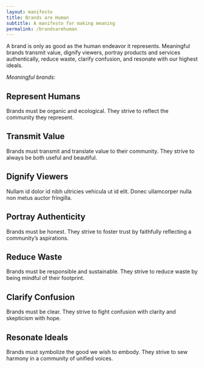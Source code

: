 ```yaml
---
layout: manifesto
title: Brands are Human
subtitle: A manifesto for making meaning
permalink: /brandsarehuman
---
```


A brand is only as good as the human endeavor it represents. Meaningful brands transmit value, dignify viewers, portray products and services authentically, reduce waste, clarify confusion, and resonate with our highest ideals.

_Meaningful brands:_


## Represent Humans
Brands must be organic and ecological. They strive to reflect the community they represent.

## Transmit Value
Brands must transmit and translate value to their community. They strive to always be both useful and beautiful.

## Dignify Viewers
Nullam id dolor id nibh ultricies vehicula ut id elit. Donec ullamcorper nulla non metus auctor fringilla.

## Portray Authenticity
Brands must be honest. They strive to foster trust by faithfully reflecting a community’s aspirations.

## Reduce Waste
Brands must be responsible and sustainable. They strive to reduce waste by being mindful of their footprint.
 
## Clarify Confusion
Brands must be clear. They strive to fight confusion with clarity and skepticism with hope.

## Resonate Ideals
Brands must symbolize the good we wish to embody. They strive to sew harmony in a community of unified voices.
